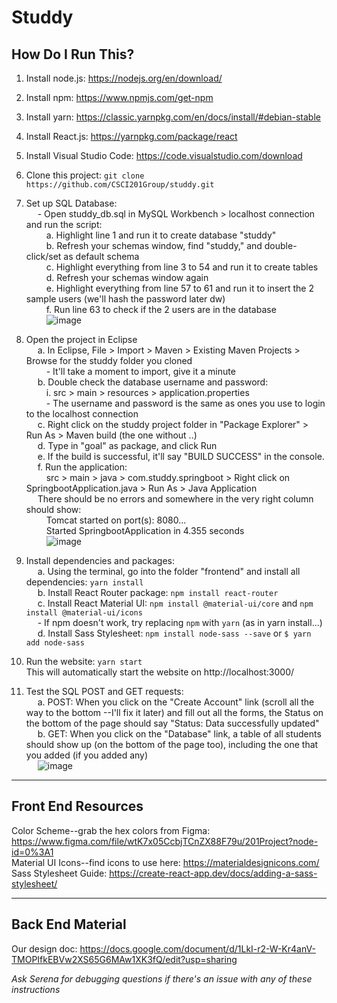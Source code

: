 # Studdy

## How Do I Run This?
1. Install node.js: https://nodejs.org/en/download/ <br>
2. Install npm: https://www.npmjs.com/get-npm <br>
3. Install yarn: https://classic.yarnpkg.com/en/docs/install/#debian-stable <br>
4. Install React.js: https://yarnpkg.com/package/react <br>
5. Install Visual Studio Code: https://code.visualstudio.com/download <br>
6. Clone this project: `git clone https://github.com/CSCI201Group/studdy.git` <br>
7. Set up SQL Database: <br>
&emsp; - Open studdy_db.sql in MySQL Workbench > localhost connection and run the script: <br>
&emsp;&emsp; a. Highlight line 1 and run it to create database "studdy" <br>
&emsp;&emsp; b. Refresh your schemas window, find "studdy," and double-click/set as default schema <br>
&emsp;&emsp; c. Highlight everything from line 3 to 54 and run it to create tables <br>
&emsp;&emsp; d. Refresh your schemas window again <br>
&emsp;&emsp; e. Highlight everything from line 57 to 61 and run it to insert the 2 sample users (we'll hash the password later dw) <br>
&emsp;&emsp; f. Run line 63 to check if the 2 users are in the database <br>
&emsp;&emsp; ![image](https://user-images.githubusercontent.com/65131556/142823164-deb55f96-dbbf-4b54-84cd-071374d8b79a.png) <br>

8. Open the project in Eclipse <br>
&emsp; a. In Eclipse, File > Import > Maven > Existing Maven Projects > Browse for the studdy folder you cloned <br>
&emsp;&emsp; - It'll take a moment to import, give it a minute <br>
&emsp; b. Double check the database username and password: <br>
&emsp;&emsp; i. src > main > resources > application.properties <br>
&emsp;&emsp; - The username and password is the same as ones you use to login to the localhost connection <br>
&emsp; c. Right click on the studdy project folder in "Package Explorer" > Run As > Maven build (the one without ..) <br>
&emsp; d. Type in "goal" as package, and click Run <br>
&emsp; e. If the build is successful, it'll say "BUILD SUCCESS" in the console. <br>
&emsp; f. Run the application: <br>
&emsp;&emsp; src > main > java > com.studdy.springboot > Right click on SpringbootApplication.java > Run As > Java Application <br>
&emsp; There should be no errors and somewhere in the very right column should show: <br>
&emsp;&emsp; Tomcat started on port(s): 8080... <br>
&emsp;&emsp; Started SpringbootApplication in 4.355 seconds <br>
&emsp;&emsp; ![image](https://user-images.githubusercontent.com/65131556/142823047-126b1b55-c8fe-409e-ab38-7acf15eecbd2.png) <br>

9. Install dependencies and packages: <br>
&emsp; a. Using the terminal, go into the folder "frontend" and install all dependencies: `yarn install` <br>
&emsp; b. Install React Router package: `npm install react-router`<br>
&emsp; c. Install React Material UI: `npm install @material-ui/core` and `npm install @material-ui/icons` <br>
&emsp; - If npm doesn't work, try replacing `npm` with `yarn` (as in yarn install...) <br>
&emsp; d. Install Sass Stylesheet: `npm install node-sass --save` or `$ yarn add node-sass`
10. Run the website: `yarn start` <br>
This will automatically start the website on http://localhost:3000/ <br>
11. Test the SQL POST and GET requests: <br>
&emsp; a. POST: When you click on the "Create Account" link (scroll all the way to the bottom --I'll fix it later) and fill out all the forms, the Status on the bottom of the page should say "Status: Data successfully updated" <br>
&emsp; b. GET: When you click on the "Database" link, a table of all students should show up (on the bottom of the page too), including the one that you added (if you added any) <br>
&emsp; ![image](https://user-images.githubusercontent.com/65131556/142823496-3c27302e-fb88-40bd-8eee-549b09a63d5a.png) <br>

-----
## Front End Resources
Color Scheme--grab the hex colors from Figma: https://www.figma.com/file/wtK7x05CcbjTCnZX88F79u/201Project?node-id=0%3A1 <br>
Material UI Icons--find icons to use here: https://materialdesignicons.com/ <br>
Sass Stylesheet Guide: https://create-react-app.dev/docs/adding-a-sass-stylesheet/ <br>

-----
## Back End Material
Our design doc: https://docs.google.com/document/d/1LkI-r2-W-Kr4anV-TMOPIfkEBVw2XS65G6MAw1XK3fQ/edit?usp=sharing <br>


*Ask Serena for debugging questions if there's an issue with any of these instructions*
